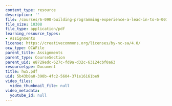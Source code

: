```yaml
---
content_type: resource
description: ''
file: /courses/6-090-building-programming-experience-a-lead-in-to-6-001-january-iap-2005/5b43b0a0390b4fc25604371e16161be9_hw5.pdf
file_size: 10308
file_type: application/pdf
learning_resource_types:
- Assignments
license: https://creativecommons.org/licenses/by-nc-sa/4.0/
ocw_type: OCWFile
parent_title: Assignments
parent_type: CourseSection
parent_uid: e8729edc-627c-fd9a-d32c-63124cbf0a63
resourcetype: Document
title: hw5.pdf
uid: 5b43b0a0-390b-4fc2-5604-371e16161be9
video_files:
  video_thumbnail_file: null
video_metadata:
  youtube_id: null
---
```

